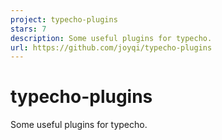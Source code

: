 ```yaml
---
project: typecho-plugins
stars: 7
description: Some useful plugins for typecho.
url: https://github.com/joyqi/typecho-plugins
---
```


typecho-plugins
===============

Some useful plugins for typecho.
